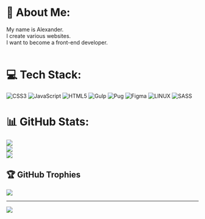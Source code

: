 # 💫 About Me:
My name is Alexander.<br>I create various websites.<br>I want to become a front-end developer.<br><br>


# 💻 Tech Stack:
![CSS3](https://img.shields.io/badge/css3-%231572B6.svg?style=flat&logo=css3&logoColor=white) ![JavaScript](https://img.shields.io/badge/javascript-%23323330.svg?style=flat&logo=javascript&logoColor=%23F7DF1E) ![HTML5](https://img.shields.io/badge/html5-%23E34F26.svg?style=flat&logo=html5&logoColor=white) ![Gulp](https://img.shields.io/badge/GULP-%23CF4647.svg?style=flat&logo=gulp&logoColor=white) ![Pug](https://img.shields.io/badge/Pug-FFF?style=flat&logo=pug&logoColor=A86454) 	![Figma](https://img.shields.io/badge/figma-%23F24E1E.svg?style=flat&logo=figma&logoColor=white) ![LINUX](https://img.shields.io/badge/Linux-FCC624?style=flat&logo=linux&logoColor=black) ![SASS](https://img.shields.io/badge/SASS-hotpink.svg?style=flat&logo=SASS&logoColor=white)
# 📊 GitHub Stats:
![](https://github-readme-stats.vercel.app/api?username=Alexander-SJT&theme=dark&hide_border=false&include_all_commits=false&count_private=false)<br/>
![](https://github-readme-streak-stats.herokuapp.com/?user=Alexander-SJT&theme=dark&hide_border=false)<br/>
![](https://github-readme-stats.vercel.app/api/top-langs/?username=Alexander-SJT&theme=dark&hide_border=false&include_all_commits=false&count_private=false&layout=compact)

## 🏆 GitHub Trophies
![](https://github-profile-trophy.vercel.app/?username=Alexander-SJT&theme=radical&no-frame=false&no-bg=true&margin-w=4)

---
[![](https://visitcount.itsvg.in/api?id=Alexander-SJT&icon=0&color=0)](https://visitcount.itsvg.in)

<!-- Proudly created with GPRM ( https://gprm.itsvg.in ) -->
